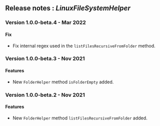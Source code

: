 ## Release notes : _LinuxFileSystemHelper_
### Version 1.0.0-beta.4 - Mar 2022
#### Fix
* Fix internal regex used in the `listFilesRecursiveFromFolder` method.

### Version 1.0.0-beta.3 - Nov 2021
#### Features
* New `FolderHelper` method `isFolderEmpty` added.

### Version 1.0.0-beta.2 - Nov 2021
#### Features
* New `FolderHelper` method `listFilesRecursiveFromFolder` added.
